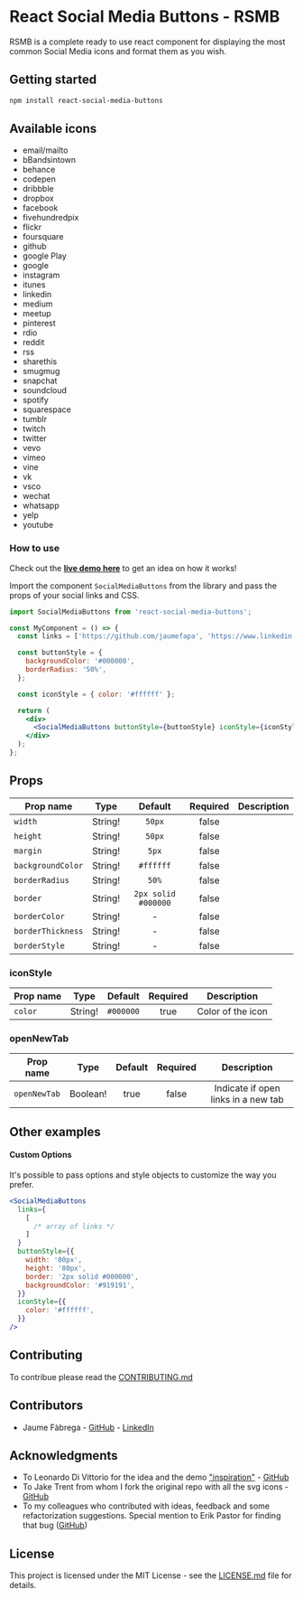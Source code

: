# React Social Media Buttons - RSMB

RSMB is a complete ready to use react component for displaying the most common Social Media icons and format them as you wish.

## Getting started

```bash
npm install react-social-media-buttons
```

## Available icons

- email/mailto
- bBandsintown
- behance
- codepen
- dribbble
- dropbox
- facebook
- fivehundredpix
- flickr
- foursquare
- github
- google Play
- google
- instagram
- itunes
- linkedin
- medium
- meetup
- pinterest
- rdio
- reddit
- rss
- sharethis
- smugmug
- snapchat
- soundcloud
- spotify
- squarespace
- tumblr
- twitch
- twitter
- vevo
- vimeo
- vine
- vk
- vsco
- wechat
- whatsapp
- yelp
- youtube

### How to use

Check out the **[live demo here](https://react-social-media-buttons.vercel.app/)** to get an idea on how it works!

Import the component `SocialMediaButtons` from the library and pass the props of your social links and CSS.

```jsx
import SocialMediaButtons from 'react-social-media-buttons';

const MyComponent = () => {
  const links = ['https://github.com/jaumefapa', 'https://www.linkedin.com/in/jaume-fabrega/'];

  const buttonStyle = {
    backgroundColor: '#000000',
    borderRadius: '50%',
  };

  const iconStyle = { color: '#ffffff' };

  return (
    <div>
      <SocialMediaButtons buttonStyle={buttonStyle} iconStyle={iconStyle} />
    </div>
  );
};
```

## Props

| Prop name         |  Type   |       Default       | Required | Description |
| ----------------- | :-----: | :-----------------: | :------: | :---------: |
| `width`           | String! |       `50px`        |  false   |             |
| `height`          | String! |       `50px`        |  false   |             |
| `margin`          | String! |        `5px`        |  false   |             |
| `backgroundColor` | String! |      `#ffffff`      |  false   |             |
| `borderRadius`    | String! |        `50%`        |  false   |             |
| `border`          | String! | `2px solid #000000` |  false   |             |
| `borderColor`     | String! |          -          |  false   |             |
| `borderThickness` | String! |          -          |  false   |             |
| `borderStyle`     | String! |          -          |  false   |             |

### iconStyle

| Prop name |  Type   |  Default  | Required |    Description    |
| --------- | :-----: | :-------: | :------: | :---------------: |
| `color`   | String! | `#000000` |   true   | Color of the icon |

### openNewTab

| Prop name    |   Type   | Default | Required |             Description             |
| ------------ | :------: | :-----: | :------: | :---------------------------------: |
| `openNewTab` | Boolean! |  true   |  false   | Indicate if open links in a new tab |

## Other examples

#### Custom Options

It's possible to pass options and style objects to customize the way you prefer.

```jsx
<SocialMediaButtons
  links={
    [
      /* array of links */
    ]
  }
  buttonStyle={{
    width: '80px',
    height: '80px',
    border: '2px solid #000000',
    backgroundColor: '#919191',
  }}
  iconStyle={{
    color: '#ffffff',
  }}
/>
```

## Contributing

To contribue please read the [CONTRIBUTING.md](https://github.com/jaumefapa/react-social-media-buttons/CONTRIBUTING.md)

## Contributors

- Jaume Fàbrega - [GitHub](https://github.com/jaumefapa) - [LinkedIn](https://www.linkedin.com/in/jaume-fabrega/)

## Acknowledgments

- To Leonardo Di Vittorio for the idea and the demo ["inspiration"](https://gallereact.netlify.app/) - [GitHub](https://github.com/Leon31)
- To Jake Trent from whom I fork the original repo with all the svg icons - [GitHub](https://github.com/jaketrent/react-social-icons)
- To my colleagues who contributed with ideas, feedback and some refactorization suggestions. Special mention to Erik Pastor for finding that bug ([GitHub](https://github.com/erikpr1994))

## License

This project is licensed under the MIT License - see the [LICENSE.md](https://github.com/jaumefapa/react-social-media-buttons/LICENSE) file for details.
